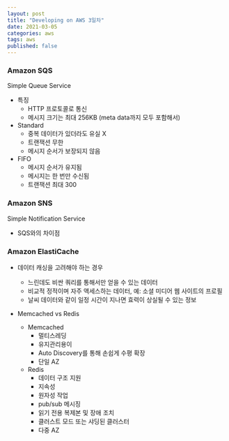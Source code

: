 ```yaml
---
layout: post
title: "Developing on AWS 3일차"
date: 2021-03-05
categories: aws
tags: aws
published: false
---
```


### Amazon SQS
Simple Queue Service
- 특징
    - HTTP 프로토콜로 통신
    - 메시지 크기는 최대 256KB (meta data까지 모두 포함해서)
- Standard
    - 중복 데이터가 있더라도 유실 X
    - 트랜잭션 무한
    - 메시지 순서가 보장되지 않음
- FIFO
    - 메시지 순서가 유지됨
    - 메시지는 한 번만 수신됨
    - 트랜잭션 최대 300

### Amazon SNS
Simple Notification Service
- SQS와의 차이점

### Amazon ElastiCache
- 데이터 캐싱을 고려해야 하는 경우
    - 느린데도 비싼 쿼리를 통해서만 얻을 수 있는 데이터
    - 비교적 정적이며 자주 액세스하는 데이터, 예: 소셜 미디어 웹 사이트의 프로필
    - 날씨 데이터와 같이 일정 시간이 지나면 효력이 상실될 수 있는 정보

- Memcached vs Redis
    - Memcached
        - 멀티스레딩
        - 유지관리용이
        - Auto Discovery를 통해 손쉽게 수평 확장
        - 단일 AZ
    - Redis
        - 데이터 구조 지원
        - 지속성
        - 원자성 작업
        - pub/sub 메시징
        - 읽기 전용 복제본 및 장애 조치
        - 클러스트 모드 또는 샤딩된 클러스터
        - 다중 AZ
